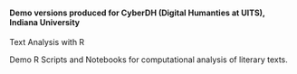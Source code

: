 #### Demo versions produced for CyberDH (Digital Humanties at UITS), Indiana University

Text Analysis with R   

Demo R Scripts and Notebooks for computational analysis of literary texts.   

